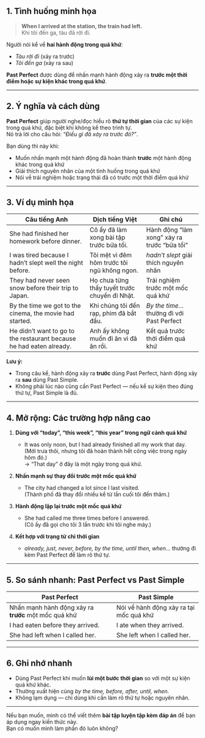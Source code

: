 ## 1. Tình huống minh họa

> **When I arrived at the station, the train had left.**  
> Khi tôi đến ga, tàu đã rời đi.

Người nói kể về **hai hành động trong quá khứ**:  
- *Tàu rời đi* (xảy ra trước)  
- *Tôi đến ga* (xảy ra sau)  

**Past Perfect** được dùng để nhấn mạnh hành động xảy ra **trước một thời điểm hoặc sự kiện khác trong quá khứ**.

---

## 2. Ý nghĩa và cách dùng

**Past Perfect** giúp người nghe/đọc hiểu rõ **thứ tự thời gian** của các sự kiện trong quá khứ, đặc biệt khi không kể theo trình tự.  
Nó trả lời cho câu hỏi: *“Điều gì đã xảy ra trước đó?”*.

Bạn dùng thì này khi:
- Muốn nhấn mạnh một hành động đã hoàn thành **trước** một hành động khác trong quá khứ
- Giải thích nguyên nhân của một tình huống trong quá khứ
- Nói về trải nghiệm hoặc trạng thái đã có trước một thời điểm quá khứ

---

## 3. Ví dụ minh họa

| Câu tiếng Anh | Dịch tiếng Việt | Ghi chú |
|---------------|----------------|---------|
| She had finished her homework before dinner. | Cô ấy đã làm xong bài tập trước bữa tối. | Hành động “làm xong” xảy ra trước “bữa tối” |
| I was tired because I hadn’t slept well the night before. | Tôi mệt vì đêm hôm trước tôi ngủ không ngon. | *hadn’t slept* giải thích nguyên nhân |
| They had never seen snow before their trip to Japan. | Họ chưa từng thấy tuyết trước chuyến đi Nhật. | Trải nghiệm trước một mốc quá khứ |
| By the time we got to the cinema, the movie had started. | Khi chúng tôi đến rạp, phim đã bắt đầu. | *By the time…* thường đi với Past Perfect |
| He didn’t want to go to the restaurant because he had eaten already. | Anh ấy không muốn đi ăn vì đã ăn rồi. | Kết quả trước thời điểm quá khứ |

**Lưu ý:**  
- Trong câu kể, hành động xảy ra **trước** dùng Past Perfect, hành động xảy ra **sau** dùng Past Simple.  
- Không phải lúc nào cũng cần Past Perfect — nếu kể sự kiện theo đúng thứ tự, Past Simple là đủ.

---

## 4. Mở rộng: Các trường hợp nâng cao

1. **Dùng với “today”, “this week”, “this year” trong ngữ cảnh quá khứ**  
   - It was only noon, but I had already finished all my work that day.  
     (Mới trưa thôi, nhưng tôi đã hoàn thành hết công việc trong ngày hôm đó.)  
     → “That day” ở đây là một ngày trong quá khứ.

2. **Nhấn mạnh sự thay đổi trước một mốc quá khứ**  
   - The city had changed a lot since I last visited.  
     (Thành phố đã thay đổi nhiều kể từ lần cuối tôi đến thăm.)

3. **Hành động lặp lại trước một mốc quá khứ**  
   - She had called me three times before I answered.  
     (Cô ấy đã gọi cho tôi 3 lần trước khi tôi nghe máy.)

4. **Kết hợp với trạng từ chỉ thời gian**  
   - *already, just, never, before, by the time, until then, when…* thường đi kèm Past Perfect để làm rõ thứ tự.

---

## 5. So sánh nhanh: Past Perfect vs Past Simple

| Past Perfect | Past Simple |
|--------------|-------------|
| Nhấn mạnh hành động xảy ra **trước** một mốc quá khứ | Nói về hành động xảy ra tại mốc quá khứ |
| I had eaten before they arrived. | I ate when they arrived. |
| She had left when I called her. | She left when I called her. |

---

## 6. Ghi nhớ nhanh

- Dùng Past Perfect khi muốn **lùi một bước thời gian** so với một sự kiện quá khứ khác.  
- Thường xuất hiện cùng *by the time, before, after, until, when*.  
- Không lạm dụng — chỉ dùng khi cần làm rõ thứ tự hoặc nguyên nhân.

---

Nếu bạn muốn, mình có thể viết thêm **bài tập luyện tập kèm đáp án** để bạn áp dụng ngay kiến thức này.  
Bạn có muốn mình làm phần đó luôn không?